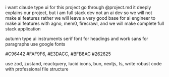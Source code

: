 i want claude type ui for this project
go through @project.md it deeply explains our project, but i am full stack dev not an ai dev so we will not make ai features rather we will leave a very good base for ai engineer to make ai features with agno, mem0, firecrawl, and we will make complete full stack application

autumn type ui
instruments serif font for headings and work sans for paragraphs use google fonts

#C96442
#FAF9F6, #E3DACC, #BFB8AC
#262625

use zod, zustand, reactquery, lucid icons, bun, nextjs, ts, write robust code with professional file structure
